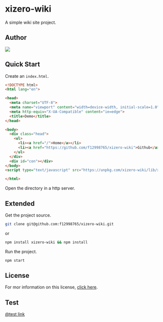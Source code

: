 # xizero-wiki

A simple wiki site project.

## Author

[![](./favicon.ico)](https://github.com/f12998765)
## Quick Start

Create an `index.html`.

```html
<!DOCTYPE html>
<html lang="en">

<head>
  <meta charset="UTF-8">
  <meta name="viewport" content="width=device-width, initial-scale=1.0">
  <meta http-equiv="X-UA-Compatible" content="ie=edge">
  <title>Demo</title>
</head>

<body>
  <div class="head">
    <ul>
      <li><a href="/">Home</a></li>
      <li><a href="https://github.com/f12998765/xizero-wiki">Github</a></li>
    </ul>
  </div>
  <div id="con"></div>
</body>
<script type="text/javascript" src="https://unpkg.com/xizero-wiki/lib/xizero.wiki.js"></script>

</html>
```
Open the directory in a http server.

## Extended

Get the project source.

```sh
git clone git@github.com:f12998765/xizero-wiki.git
```
or
```sh
npm install xizero-wiki && npm install 
```

Run the project.
```sh
npm start
```
## License

For mor information on this license, [click here](https://github.com/f12998765/xizero-wiki/blob/master/LICENSE).

## Test

[@test link](?Test.md)